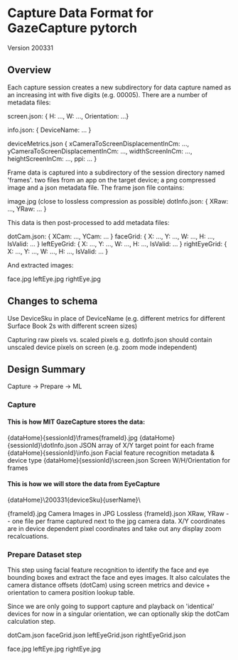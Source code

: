 # Capture Data Format for GazeCapture pytorch

Version 200331

## Overview

Each capture session creates a new subdirectory for data capture named as an increasing int with five digits (e.g. 00005).  There are a number of metadata files:

 screen.json: { H: ..., W: ..., Orientation: ...}
 
 info.json: { DeviceName: ... }

 deviceMetrics.json {
     xCameraToScreenDisplacementInCm: ...,
     yCameraToScreenDisplacementInCm: ...,
     widthScreenInCm: ...,
     heightScreenInCm: ...,
     ppi: ...
     }

Frame data is captured into a subdirectory of the session directory named 'frames'.  two files from an app on the target device; a png compressed image and a json metadata file.  The frame json file contains:

 image.jpg (close to lossless compression as possible)
 dotInfo.json: { XRaw: ..., YRaw: ... }

This data is then post-processed to add metadata files:

 dotCam.json: { XCam: ..., YCam: ... }
 faceGrid: { X: ..., Y: ..., W: ..., H: ..., IsValid: ... }
 leftEyeGrid: { X: ..., Y: ..., W: ..., H: ..., IsValid: ... }
 rightEyeGrid: { X: ..., Y: ..., W: ..., H: ..., IsValid: ... }

And extracted images:

 face.jpg
 leftEye.jpg
 rightEye.jpg

## Changes to schema

Use DeviceSku in place of DeviceName (e.g. different metrics for different Surface Book 2s with different screen sizes)

Capturing raw pixels vs. scaled pixels
    e.g. dotInfo.json should contain unscaled device pixels on screen (e.g. zoom mode independent)

## Design Summary

Capture -> Prepare -> ML

### Capture

#### This is how MIT GazeCapture stores the data:

{dataHome}\{sessionId}\frames\{frameId}.jpg
{dataHome}\{sessionId}\dotInfo.json             JSON array of X/Y target point for each frame
{dataHome}\{sessionId}\info.json                Facial feature recognition metadata &amp; device type
{dataHome}\{sessionId}\screen.json              Screen W/H/Orientation for frames

#### This is how we will store the data from EyeCapture

{dataHome}\200331\{deviceSku}\{userName}\

{frameId}.jpg     Camera Images in JPG Lossless
{frameId}.json    XRaw, YRaw -- one file per frame captured next to the jpg camera data.
                  X/Y coordinates are in device dependent pixel coordinates and take out any display zoom recalcuations.

### Prepare Dataset step

This step using facial feature recognition to identify the face and eye bounding boxes and extract the face and eyes images.  It also calculates the camera distance offsets (dotCam) using screen metrics and device + orientation to camera position lookup table.

Since we are only going to support capture and playback on 'identical' devices for now in a singular orientation, we can optionally skip the dotCam calculation step.

dotCam.json
faceGrid.json
leftEyeGrid.json
rightEyeGrid.json

face.jpg
leftEye.jpg
rightEye.jpg